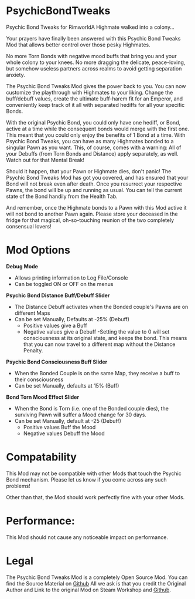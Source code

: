 # PsychicBondTweaks
Psychic Bond Tweaks for RimworldA Highmate walked into a colony… 

Your prayers have finally been answered with this Psychic Bond Tweaks Mod that allows better control over those pesky Highmates. 

No more Torn Bonds with negative mood buffs that bring you and your whole colony to your knees. No more dragging the delicate, peace-loving, but somehow useless partners across realms to avoid getting separation anxiety.

The Psychic Bond Tweaks Mod gives the power back to you. You can now customize the playthrough with Highmates to your liking. Change the buff/debuff values, create the ultimate buff-harem fit for an Emperor, and conveniently keep track of it all with separated hediffs for all your specific Bonds.

With the original Psychic Bond, you could only have one hediff, or Bond, active at a time while the consequent bonds would merge with the first one. This meant that you could only enjoy the benefits of 1 Bond at a time. With Psychic Bond Tweaks, you can have as many Highmates bonded to a singular Pawn as you want. This, of course, comes with a warning: All of your Debuffs (from Torn Bonds and Distance) apply separately, as well. Watch out for that Mental Break!

Should it happen, that your Pawn or Highmate dies, don't panic! The Psychic Bond Tweaks Mod has got you covered, and has ensured that your Bond will not break even after death. Once you resurrect your respective Pawns, the bond will be up and running as usual. You can tell the current state of the Bond handily from the Health Tab. 

And remember, once the Highmate bonds to a Pawn with this Mod active it will not bond to another Pawn again. Please store your deceased in the fridge for that magical, oh-so-touching reunion of the two completely consensual lovers!

# Mod Options
**Debug Mode**
- Allows printing information to Log File/Console
- Can be toggled ON or OFF on the menus

**Psychic Bond Distance Buff/Debuff Slider**
- The Distance Debuff activates when the Bonded couple's Pawns are on different Maps
- Can be set Manually, Defaults at -25% (Debuff)
  - Positive values give a Buff
  - Negative values give a Debuff
-Setting the value to 0 will set consciousness at its original state, and keeps the bond. This means that you can now travel to a different map without the Distance Penalty.

**Psychic Bond Consciousness Buff Slider**
- When the Bonded Couple is on the same Map, they receive a buff to their consciousness
- Can be set Manually, defaults at 15% (Buff)

**Bond Torn Mood Effect Slider**
- When the Bond is Torn (i.e. one of the Bonded couple dies), the surviving Pawn will suffer a Mood change for 30 days.
- Can be set Manually, default at -25 (Debuff)
  - Positive values Buff the Mood
  - Negative values Debuff the Mood

# Compatability
This Mod may not be compatible with other Mods that touch the Psychic Bond mechanism. Please let us know if you come across any such problems!

Other than that, the Mod should work perfectly fine with your other Mods.

# Performance:
This Mod should not cause any noticeable impact on performance.

# Legal
The Psychic Bond Tweaks Mod is a completely Open Source Mod. You can find the Source Material on [Github](https://github.com/yowave/PsychicBondTweaks)
All we ask is that you credit the Original Author and Link to the original Mod on Steam Workshop and [Github](https://github.com/yowave/PsychicBondTweaks).
